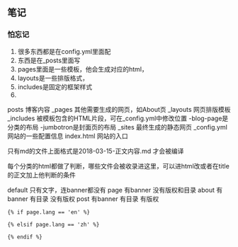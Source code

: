## 笔记
### 怕忘记
1. 很多东西都是在config.yml里面配
2. 东西是在_posts里面写
3. pages里面是一些模板，他会生成对应的html，
4. layouts是一些排版格式，
5. includes是固定的框架样式
6. 

posts 博客内容
_pages 其他需要生成的网页，如About页
_layouts 网页排版模板
_includes 被模板包含的HTML片段，可在_config.yml中修改位置
    -blog-page是分类的布局
    -jumbotron是封面页的布局
_sites 最终生成的静态网页
_config.yml 网站的一些配置信息
index.html 网站的入口


只有md的文件上面格式是2018-03-15-正文内容.md 才会被编译

每个分类的html都做了判断，哪些文件会被收录进这里，可以进html改或者在title的正文加上他判断的条件

default 只有文字，连banner都没有
page 有banner 没有版权和目录
about 有banner 有目录 没有版权
post 有banner  有目录 有版权

```text
{% if page.lang == 'en' %}

{% elsif page.lang == 'zh' %}

{% endif %}
```